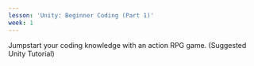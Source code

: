 ```yaml
---
lesson: 'Unity: Beginner Coding (Part 1)'
week: 1
---
```

Jumpstart your coding knowledge with an action RPG game. (Suggested Unity Tutorial)